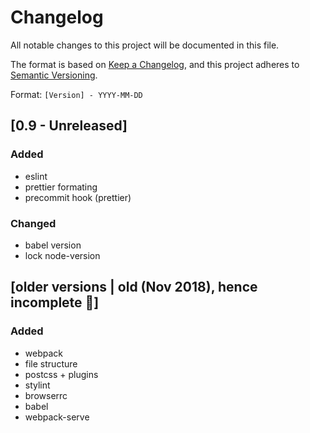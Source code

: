 # Changelog

All notable changes to this project will be documented in this file.

The format is based on [Keep a Changelog](https://keepachangelog.com/en/1.0.0/),
and this project adheres to [Semantic Versioning](https://semver.org/spec/v2.0.0.html).

Format: `[Version] - YYYY-MM-DD`

## [0.9 - Unreleased]

### Added

- eslint
- prettier formating
- precommit hook (prettier)

### Changed

- babel version
- lock node-version

## [older versions | old (Nov 2018), hence incomplete 🤷]

### Added

- webpack
- file structure
- postcss + plugins
- stylint
- browserrc
- babel
- webpack-serve
